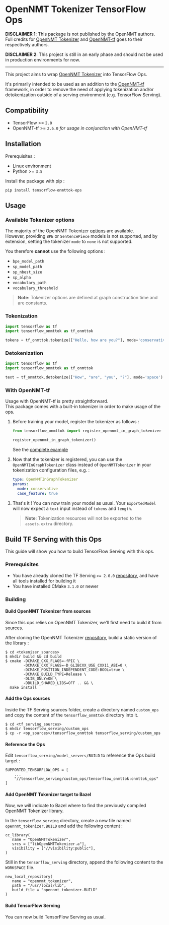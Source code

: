 # OpenNMT Tokenizer TensorFlow Ops

**DISCLAIMER 1**: This package is not published by the OpenNMT authors.  
Full credits for [OpenNMT Tokenizer](https://github.com/OpenNMT/Tokenizer)
and [OpenNMT-tf](https://github.com/OpenNMT/OpenNMT-tf) goes to their respectively
authors.

**DISCLAIMER 2**: This project is still in an early phase and should not be
used in production environments for now.

---

This project aims to wrap [OpenNMT Tokenizer](https://github.com/OpenNMT/Tokenizer)
into TensorFlow Ops.

It's primarily intended to be used as an addition to the
[OpenNMT-tf](https://github.com/OpenNMT/OpenNMT-tf) framework,
in order to remove the need of applying tokenization and/or 
detokenization outside of a serving environment (e.g. TensorFlow Serving).

## Compatibility

* TensorFlow >= `2.0`
* OpenNMT-tf >= `2.6.0` *for usage in conjunction with OpenNMT-tf*

## Installation

Prerequisites :

* Linux environment
* Python >= `3.5`

Install the package with pip :

```shell script
pip install tensorflow-onmttok-ops
```

## Usage

### Available Tokenizer options

The majority of the OpenNMT Tokenizer
[options](https://github.com/OpenNMT/Tokenizer/blob/master/docs/options.md)
are available.  
However, providing `BPE` or `SentencePiece` models is not supported,
and by extension, setting the tokenizer `mode` to `none` is not supported.

You therefore **cannot** use the following options :

* `bpe_model_path`
* `sp_model_path`
* `sp_nbest_size`
* `sp_alpha`
* `vocabulary_path`
* `vocabulary_threshold`

> **Note:** Tokenizer options are defined at graph construction time
> and are constants.

### Tokenization

```python
import tensorflow as tf
import tensorflow_onmttok as tf_onmttok

tokens = tf_onmttok.tokenize(["Hello, how are you?"], mode='conservative')
```

### Detokenization

```python
import tensorflow as tf
import tensorflow_onmttok as tf_onmttok

text = tf_onmttok.detokenize(["How", "are", "you", "?"], mode='space')
```

### With OpenNMT-tf

Usage with OpenNMT-tf is pretty straightforward.  
This package comes with a built-in tokenizer 
in order to make usage of the ops.

1. Before training your model, register the tokenizer as follows :

    ```python
    from tensorflow_onmttok import register_opennmt_in_graph_tokenizer
    
    register_opennmt_in_graph_tokenizer()
    ```

    See the [complete example](examples/onmt_tf_training.py)

2. Now that the tokenizer is registered, you can use the 
`OpenNMTInGraphTokenizer` class instead of `OpenNMTTokenizer` in your 
tokenization configuration files, e.g. :

    ```yaml
    type: OpenNMTInGraphTokenizer
    params:
      mode: conservative
      case_feature: true
    ```

3. That's it ! You can now train your model as usual. 
Your `ExportedModel` will now expect a `text` 
input instead of `tokens` and `length`.

    > **Note**: Tokenization resources will not be exported
      to the `assets.extra` directory.

## Build TF Serving with this Ops

This guide will show you how to build TensorFlow Serving
with this ops.

### Prerequisites

* You have already cloned the
TF Serving `>= 2.0.0` [repository](https://github.com/tensorflow/serving),
and have all tools installed for building it
* You have installed CMake `3.1.0` or newer

### Building

#### Build OpenNMT Tokenizer from sources

Since this ops relies on OpenNMT Tokenizer,
we'll first need to build it from sources.

After cloning the OpenNMT Tokenizer
[repository](https://github.com/OpenNMT/Tokenizer),
build a static version of the library :

```shell script
$ cd <tokenizer_sources>
$ mkdir build && cd build
$ cmake -DCMAKE_CXX_FLAGS=-fPIC \
        -DCMAKE_CXX_FLAGS=-D_GLIBCXX_USE_CXX11_ABI=0 \
        -DCMAKE_POSITION_INDEPENDENT_CODE:BOOL=true \
        -DCMAKE_BUILD_TYPE=Release \
        -DLIB_ONLY=ON \
        -DBUILD_SHARED_LIBS=OFF .. && \
  make install
```

#### Add the Ops sources

Inside the TF Serving sources folder, create a directory
named `custom_ops` and copy the content of the `tensorflow_onmttok`
directory into it.

```shell script
$ cd <tf_serving_sources>
$ mkdir tensorflow_serving/custom_ops
$ cp -r <op_sources>/tensorflow_onmttok tensorflow_serving/custom_ops
```

#### Reference the Ops

Edit `tensorflow_serving/model_servers/BUILD` to reference 
the Ops build target :

```shell script
SUPPORTED_TENSORFLOW_OPS = [
    ...
    "//tensorflow_serving/custom_ops/tensorflow_onmttok:onmttok_ops"
]
```

#### Add OpenNMT Tokenizer target to Bazel

Now, we will indicate to Bazel where to find
the previously compiled OpenNMT Tokenizer library.

In the `tensorflow_serving` directory, create a new
file named `opennmt_tokenizer.BUILD` and add the
following content :

```
cc_library(
   name = "OpenNMTTokenizer",
   srcs = ["libOpenNMTTokenizer.a"],
   visibility = ["//visibility:public"],
)
```

Still in the `tensorflow_serving` directory, append the following
content to the `WORKSPACE` file.

```
new_local_repository(
   name = "opennmt_tokenizer",
   path = "/usr/local/lib",
   build_file = "opennmt_tokenizer.BUILD"
)
```

#### Build TensorFlow Serving

You can now build TensorFlow Serving as usual.
